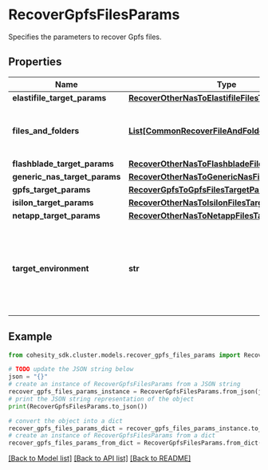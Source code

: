 # RecoverGpfsFilesParams

Specifies the parameters to recover Gpfs files.

## Properties

Name | Type | Description | Notes
------------ | ------------- | ------------- | -------------
**elastifile_target_params** | [**RecoverOtherNasToElastifileFilesTargetParams**](RecoverOtherNasToElastifileFilesTargetParams.md) |  | [optional] 
**files_and_folders** | [**List[CommonRecoverFileAndFolderInfo]**](CommonRecoverFileAndFolderInfo.md) | Specifies the info about the files and folders to be recovered. | 
**flashblade_target_params** | [**RecoverOtherNasToFlashbladeFilesTargetParams**](RecoverOtherNasToFlashbladeFilesTargetParams.md) |  | [optional] 
**generic_nas_target_params** | [**RecoverOtherNasToGenericNasFilesTargetParams**](RecoverOtherNasToGenericNasFilesTargetParams.md) |  | [optional] 
**gpfs_target_params** | [**RecoverGpfsToGpfsFilesTargetParams**](RecoverGpfsToGpfsFilesTargetParams.md) |  | [optional] 
**isilon_target_params** | [**RecoverOtherNasToIsilonFilesTargetParams**](RecoverOtherNasToIsilonFilesTargetParams.md) |  | [optional] 
**netapp_target_params** | [**RecoverOtherNasToNetappFilesTargetParams**](RecoverOtherNasToNetappFilesTargetParams.md) |  | [optional] 
**target_environment** | **str** | Specifies the environment of the recovery target. The corresponding params below must be filled out. | 

## Example

```python
from cohesity_sdk.cluster.models.recover_gpfs_files_params import RecoverGpfsFilesParams

# TODO update the JSON string below
json = "{}"
# create an instance of RecoverGpfsFilesParams from a JSON string
recover_gpfs_files_params_instance = RecoverGpfsFilesParams.from_json(json)
# print the JSON string representation of the object
print(RecoverGpfsFilesParams.to_json())

# convert the object into a dict
recover_gpfs_files_params_dict = recover_gpfs_files_params_instance.to_dict()
# create an instance of RecoverGpfsFilesParams from a dict
recover_gpfs_files_params_from_dict = RecoverGpfsFilesParams.from_dict(recover_gpfs_files_params_dict)
```
[[Back to Model list]](../README.md#documentation-for-models) [[Back to API list]](../README.md#documentation-for-api-endpoints) [[Back to README]](../README.md)


